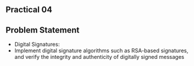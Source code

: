 ## Practical 04

## Problem Statement

* Digital Signatures:
* Implement digital signature algorithms such as RSA-based signatures, and verify the integrity and authenticity of digitally signed messages

